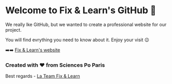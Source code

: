 # Welcome to Fix & Learn's GitHub 🙂

We really lke GitHub, but we wanted to create a professional website for our project. 

You will find evrything you need to know about it. Enjoy your visit 😉 

➡️➡️ [Fix & Learn's website](https://fixandlearn.wixsite.com/fixandlearn) 

### Created with ❤️ from Sciences Po Paris

Best regards - [La Team Fix & Learn](https://thegreattransition.github.io/group28-9mMyhwrsoz/about) 

